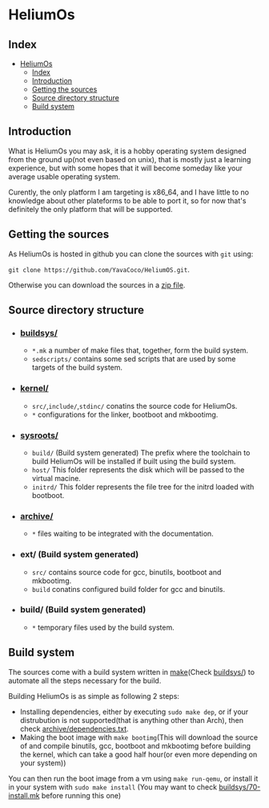 # HeliumOs
## Index
- [HeliumOs](#heliumos)
  - [Index](#index)
  - [Introduction](#introduction)
  - [Getting the sources](#getting-the-sources)
  - [Source directory structure](#source-directory-structure)
  - [Build system](#build-system)

## Introduction
What is HeliumOs you may ask, it is a hobby operating system designed from 
the ground up(not even based on unix), that is mostly just a learning 
experience, but with some hopes that it will become
someday like your average usable operating system.

Curently, the only platform I am targeting is x86_64, and I have little to no
knowledge about other plateforms to be able to port it, so for now that's
definitely the only platform that will be supported.

## Getting the sources
As HeliumOs is hosted in github you can clone the sources with `git` using:

`git clone https://github.com/YavaCoco/HeliumOS.git`.

Otherwise you can download the sources in a [zip file].


## Source directory structure
* ### [buildsys/]
  * `*.mk` a number of make files that, together, form the build system.
  * `sedscripts/` contains some sed scripts that are used by some targets of
 the build system.

* ### [kernel/]
  * `src/`,`include/`,`stdinc/` conatins the source code for HeliumOs.
  * `*` configurations for the linker, bootboot and mkbootimg.

* ### [sysroots/]
  * `build/` (Build system generated) The prefix where the toolchain to build HeliumOs will be installed
  if built using the build system.
  * `host/` This folder represents the disk which will be passed to the
  virtual macine.
  * `initrd/` This folder represents the file tree for the initrd 
  loaded with bootboot.

* ### [archive/]
  * `*` files waiting to be integrated with the documentation.

* ### ext/ (Build system generated)
  * `src/` contains source code for gcc, binutils, bootboot and mkbootimg.
  * `build` conatins configured build folder for gcc and binutils.

* ### build/ (Build system generated)
  * `*` temporary files used by the build system.

## Build system
The sources come with a build system written in [make](Check [buildsys/]) 
to automate all the steps necessary for the build.

Building HeliumOs is as simple as following 2 steps:
* Installing dependencies, either by executing `sudo make dep`, or if your 
distrubution is not supported(that is anything other than Arch), 
then check [archive/dependencies.txt].
* Making the boot image with `make bootimg`(This will download the source of
and compile binutils, gcc, bootboot and mkbootimg before building the kernel,
which can take a good half hour(or even more depending on your system))

You can then run the boot image from a vm using `make run-qemu`, or install 
it in your system with `sudo make install`
(You may want to check [buildsys/70-install.mk] before running this one)

[buildsys/]: buildsys/
[kernel/]: kernel/
[sysroots/]: sysroots/
[archive/]: archive/
[archive/dependencies.txt]: archive/dependencies.txt
[buildsys/70-install.mk]: buildsys/70-install.mk

[make]: https://en.wikipedia.org/wiki/Make_(software)
[zip file]: https://github.com/YavaCoco/HeliumOS/archive/refs/heads/master.zip